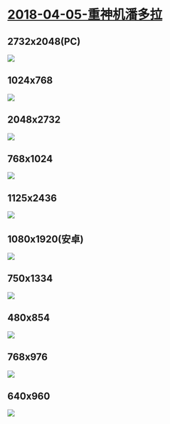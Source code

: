 # [2018-04-05-重神机潘多拉](http://bangumi.bilibili.com/anime/23811)
## 2732x2048(PC)
![](http://i0.hdslb.com/bfs/archive/dd505ff7892e710bd53bfcab60f966ab506fbc5d.jpg)
## 1024x768
![](http://i0.hdslb.com/bfs/archive/6c8727143200300a4476d9afa00dbea258855174.jpg)

## 2048x2732
![](http://i0.hdslb.com/bfs/archive/c1adcf5ea6d1767149cd8f69eca50f56e4d5293f.jpg)
## 768x1024
![](http://i0.hdslb.com/bfs/archive/bbdb08a0125dc8e63d0fee71cac6562004005157.jpg)

## 1125x2436
![](http://i0.hdslb.com/bfs/archive/6d0aa993c35d19f2376bb8ac3ed989b014e5ca6e.jpg)

## 1080x1920(安卓)
![](http://i0.hdslb.com/bfs/archive/492296a74b938e1d2c410ad0531300d3ab4b6450.jpg)
## 750x1334
![](http://i0.hdslb.com/bfs/archive/92a649742cd32110b4f4a3069698846ad65edf12.jpg)
## 480x854
![](http://i0.hdslb.com/bfs/archive/ce9405011a490501a08bce2382f5771726a4001d.jpg)

## 768x976
![](http://i0.hdslb.com/bfs/archive/fb9e67366236fcaa12bef077fd78f9466a52e87e.jpg)

## 640x960
![](http://i0.hdslb.com/bfs/archive/84b08c3795bc5c2d5ab21c7ea40560df3c769d31.jpg)
